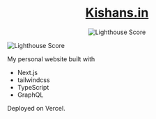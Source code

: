 <!-- # [Kishans.in](https://kishans.in) -->
<h1 align="center">
  <a href="https://kishans.in">Kishans.in</a>
</h1>
<p align="center">
    <img src="https://user-images.githubusercontent.com/41117038/130624803-cd046c25-19ee-46c1-8d69-37f74728c58a.png" alt="Lighthouse Score" />
</p>


![Lighthouse Score](https://user-images.githubusercontent.com/41117038/130624700-16d963fa-602b-40cf-b658-6026797e1daf.png)

My personal website built with

* Next.js
* tailwindcss
* TypeScript
* GraphQL
 
Deployed on Vercel.
